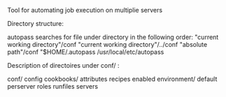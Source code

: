 Tool for automating job execution on multiplie servers


Directory structure:

  autopass searches for file <config> under <conf> directory in the following order:
    "current working directory"/conf
    "current working directory"/../conf
    "absolute path"/conf
    "$HOME/.autopass
    /usr/local/etc/autopass


Description of directoires under conf/ :

  conf/
      config
      cookbooks/
                attributes
                recipes
      enabled
      environment/
                 default
      perserver
      roles
      runfiles
      servers

